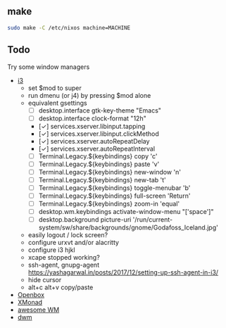 ## make

``` sh
sudo make -C /etc/nixos machine=MACHINE
```

## Todo
Try some window managers
- [i3](https://i3wm.org)
  - set $mod to super
  - run dmenu (or j4) by pressing $mod alone
  - equivalent gsettings
    - [ ] desktop.interface gtk-key-theme "Emacs"
    - [ ] desktop.interface clock-format "12h"
    - [✓] services.xserver.libinput.tapping
    - [✓] services.xserver.libinput.clickMethod
    - [✓] services.xserver.autoRepeatDelay
    - [✓] services.xserver.autoRepeatInterval
    - [ ] Terminal.Legacy.${keybindings} copy '<Ctrl><Alt>c'
    - [ ] Terminal.Legacy.${keybindings} paste '<Ctrl><Alt>v'
    - [ ] Terminal.Legacy.${keybindings} new-window '<Ctrl><Alt>n'
    - [ ] Terminal.Legacy.${keybindings} new-tab '<Ctrl><Alt>t'
    - [ ] Terminal.Legacy.${keybindings} toggle-menubar '<Ctrl><Alt>b'
    - [ ] Terminal.Legacy.${keybindings} full-screen '<Ctrl><Alt>Return'
    - [ ] Terminal.Legacy.${keybindings} zoom-in '<Ctrl>equal'
    - [ ] desktop.wm.keybindings activate-window-menu "['<Alt><Shift>space']"
    - [ ] desktop.background picture-uri '/run/current-system/sw/share/backgrounds/gnome/Godafoss_Iceland.jpg'
  - easily logout / lock screen?
  - configure urxvt and/or alacritty
  - configure i3 hjkl
  - xcape stopped working?
  - ssh-agent, gnupg-agent https://yashagarwal.in/posts/2017/12/setting-up-ssh-agent-in-i3/
  - hide cursor
  - alt+c alt+v copy/paste
- [Openbox](http://openbox.org/wiki/Main_Page)
- [XMonad](http://xmonad.org)
- [awesome WM](https://awesomewm.org)
- [dwm](https://dwm.suckless.org)
